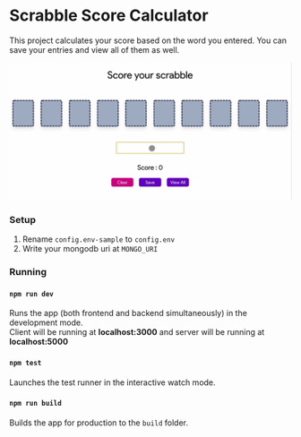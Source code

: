 # Scrabble Score Calculator

This project calculates your score based on the word you entered. You can save your entries and view all of them as well.

![Demo](demo.gif)

### Setup 
1. Rename `config.env-sample` to `config.env`
2. Write your mongodb uri at `MONGO_URI`

### Running

#### `npm run dev`

Runs the app (both frontend and backend simultaneously) in the development mode.<br />
Client will be running at __localhost:3000__ and server will be running at __localhost:5000__

#### `npm test`

Launches the test runner in the interactive watch mode.<br />

#### `npm run build`

Builds the app for production to the `build` folder.<br />

